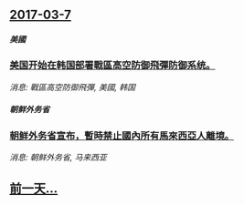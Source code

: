 ## [2017-03-7](/news/2017/03/7/index.md)

##### 美國
### [美国开始在韩国部署戰區高空防御飛彈防御系统。 ](/news/2017/03/7/美国开始在韩国部署戰區高空防御飛彈防御系统.md)
_消息: 戰區高空防御飛彈, 美國, 韩国_

##### 朝鲜外务省
### [朝鲜外务省宣布，暫時禁止國內所有馬來西亞人離境。 ](/news/2017/03/7/朝鲜外务省宣布-暫時禁止國內所有馬來西亞人離境.md)
_消息: 朝鲜外务省, 马来西亚_

## [前一天...](/news/2017/03/6/index.md)

